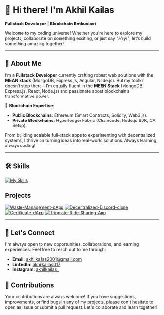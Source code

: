 
# 👋 Hi there! I'm **Akhil Kailas**  
**Fullstack Developer | Blockchain Enthusiast**  

Welcome to my coding universe! Whether you're here to explore my projects, collaborate on something exciting, or just say *"Hey!"*, let’s build something amazing together!  

---

## 🚀 About Me  

I’m a **Fullstack Developer** currently crafting robust web solutions with the **MEAN Stack** (MongoDB, Express.js, Angular, Node.js). But my toolkit doesn’t stop there—I’m equally fluent in the **MERN Stack** (MongoDB, Express.js, React, Node.js) and passionate about blockchain’s transformative power.  

🔗 **Blockchain Expertise**:  
- **Public Blockchains**: Ethereum (Smart Contracts, Solidity, Web3.js).  
- **Private Blockchains**: Hyperledger Fabric (Chaincode, Node.js SDK, CA Setup).  

From building scalable full-stack apps to experimenting with decentralized systems, I thrive on turning ideas into real-world solutions. Always learning, always coding!  

---

## 🛠️ Skills

[![My Skills](https://skillicons.dev/icons?i=html,css,bootstrap,tailwind,js,vite,react,nodejs,express,mongodb,angular,ts,solidity,postman,docker,git,github,vercel,vscode,ps&theme=light)](https://skillicons.dev)

## Projects

<!-- Project Cards -->
[![Waste-Management-dApp](https://github-readme-stats.vercel.app/api/pin/?username=akhilkailas017&repo=Waste-Management-dApp&theme=radical)](https://github.com/akhilkailas017/Waste-Management-dApp) [![Decentralized-Discord-clone](https://github-readme-stats.vercel.app/api/pin/?username=akhilkailas017&repo=Decentralized-Discord-clone&theme=radical)](https://github.com/akhilkailas017/Decentralized-Discord-clone) [![Certificate-dApp](https://github-readme-stats.vercel.app/api/pin/?username=akhilkailas017&repo=Certificate-dApp&theme=radical)](https://github.com/akhilkailas017/Certificate-dApp) [![Tripmate-Ride-Sharing-App](https://github-readme-stats.vercel.app/api/pin/?username=akhilkailas017&repo=Tripmate-Ride-Sharing-App&theme=radical)](https://github.com/akhilkailas017/Tripmate-Ride-Sharing-App) 

---


## 💬 Let's Connect

I'm always open to new opportunities, collaborations, and learning experiences. Feel free to reach out to me through:

- **Email**: [akhilkailas2001@gmail.com](mailto:akhilkailas2001@gmail.com)
- **LinkedIn**: [akhilkailas017](https://www.linkedin.com/in/akhilkailas017/)
- **Instagram**: [akhilkailas_](https://www.instagram.com/akhilkailas_/)

## 🤝 Contributions

Your contributions are always welcome! If you have suggestions, improvements, or find bugs in any of my projects, please don't hesitate to open an issue or submit a pull request. Let's collaborate and learn together!


